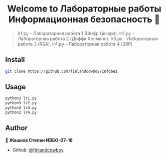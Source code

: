 <h1 align="center">Welcome to Лабораторные работы Информационная безопасность 👋</h1>
<p>
</p>

> lr1.py - Лабораторная работа 1 (Шифр Цезаря). lr2.py - Лабораторная работа 2 (Диффи Хелманн). lr3.py - Лабораторная работа 3 (RSA). lr4.py - Лабораторная работа 4 (SRP)

## Install

```sh
git clone https://github.com/finlandcowboy/infobez
```

## Usage

```sh
python3 lr1.py 
python3 lr2.py 
python3 lr3.py 
python3 lr4.py 
```

## Author

👤 **Жашков Степан ИВБО-07-18**

* Github: [@finlandcowboy](https://github.com/finlandcowboy)